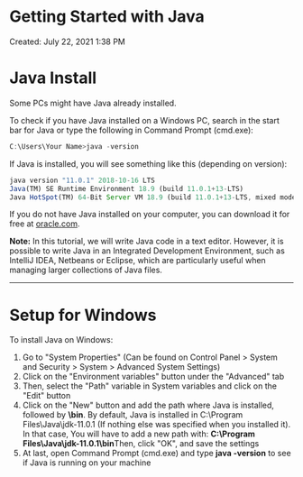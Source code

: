 # Getting Started with Java

Created: July 22, 2021 1:38 PM

# Java Install

Some PCs might have Java already installed.

To check if you have Java installed on a Windows PC, search in the start bar for Java or type the following in Command Prompt (cmd.exe):

```jsx
C:\Users\Your Name>java -version
```

If Java is installed, you will see something like this (depending on version):

```jsx
java version "11.0.1" 2018-10-16 LTS
Java(TM) SE Runtime Environment 18.9 (build 11.0.1+13-LTS)
Java HotSpot(TM) 64-Bit Server VM 18.9 (build 11.0.1+13-LTS, mixed mode)
```

If you do not have Java installed on your computer, you can download it for free at [oracle.com](https://www.oracle.com/technetwork/java/javase/overview/index.html).

**Note:** In this tutorial, we will write Java code in a text editor. However, it is possible to write Java in an Integrated Development Environment, such as IntelliJ IDEA, Netbeans or Eclipse, which are particularly useful when managing larger collections of Java files.

---

# Setup for Windows

To install Java on Windows:

1. Go to "System Properties" (Can be found on Control Panel > System and Security > System > Advanced System Settings)
2. Click on the "Environment variables" button under the "Advanced" tab
3. Then, select the "Path" variable in System variables and click on the "Edit" button
4. Click on the "New" button and add the path where Java is installed, followed by **\bin**. By default, Java is installed in C:\Program Files\Java\jdk-11.0.1 (If nothing else was specified when you installed it). In that case, You will have to add a new path with: **C:\Program Files\Java\jdk-11.0.1\bin**Then, click "OK", and save the settings
5. At last, open Command Prompt (cmd.exe) and type **java -version** to see if Java is running on your machine